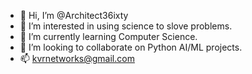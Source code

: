 - 👋 Hi, I’m @Architect36ixty
- 👀 I’m interested in using science to slove problems.
- 🌱 I’m currently learning Computer Science.
- 💞️ I’m looking to collaborate on Python AI/ML projects.
- 📫 kvrnetworks@gmail.com

<!---
Architect36ixty/Architect36ixty is a ✨ special ✨ repository because its `README.md` (this file) appears on your GitHub profile.
You can click the Preview link to take a look at your changes.
--->
